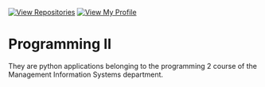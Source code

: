 [![View Repositories](https://img.shields.io/badge/View-My_Repositories-blue?logo=GitHub)](https://github.com/BariscanBilgen?tab=repositories)
[![View My Profile](https://img.shields.io/badge/View-My_Profile-green?logo=GitHub)](https://github.com/BariscanBilgen) 

# Programming II
They are python applications belonging to the programming 2 course of the Management Information Systems department.
